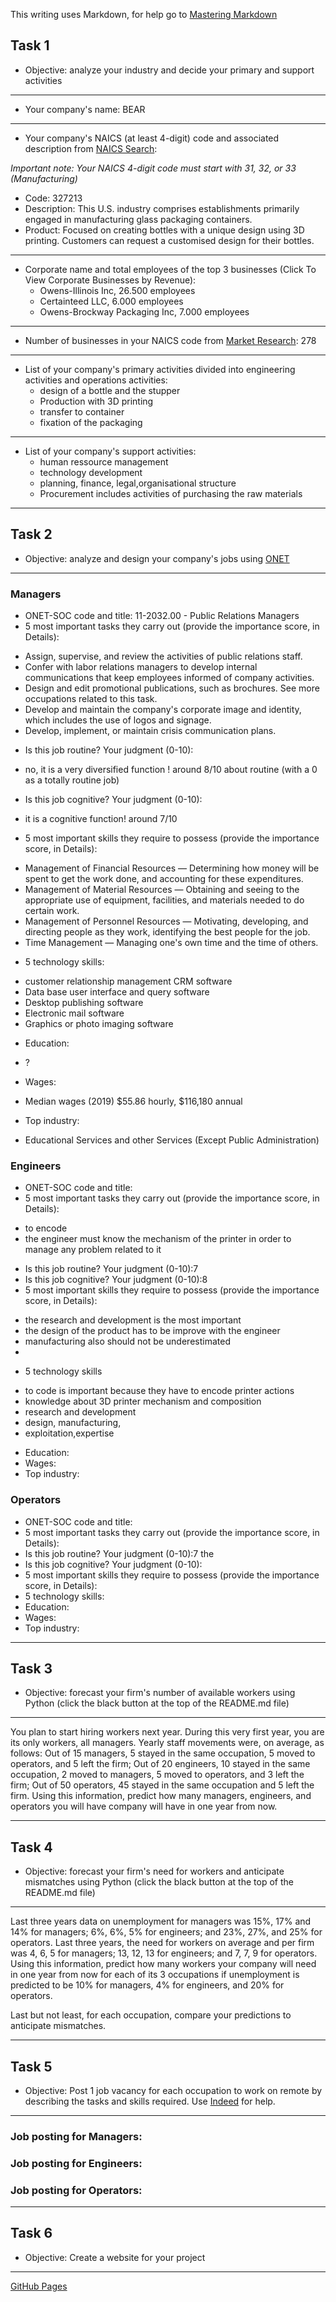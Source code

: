 This writing uses Markdown, for help go to [Mastering Markdown](https://guides.github.com/features/mastering-markdown/)

## Task 1
* Objective: analyze your industry and decide your primary and support activities
***
* Your company's name: BEAR
***
* Your company's NAICS (at least 4-digit) code and associated description from [NAICS Search](https://www.naics.com/search/):

*Important note: Your NAICS 4-digit code must start with 31, 32, or 33 (Manufacturing)*
  - Code: 327213
  - Description: This U.S. industry comprises establishments primarily engaged in manufacturing glass packaging containers.
  - Product: Focused on creating bottles with a unique design using 3D printing. Customers can request a customised design for their bottles.
***
* Corporate name and total employees of the top 3 businesses (Click To View Corporate Businesses by Revenue):
  - Owens-Illinois Inc, 26.500 employees
  - Certainteed LLC, 6.000 employees
  - Owens-Brockway Packaging Inc, 7.000 employees
***
* Number of businesses in your NAICS code from [Market Research](https://www.naics.com/market-research/): 278
***
* List of your company's primary activities divided into engineering activities and operations activities:
  - design of a bottle and the stupper 
  - Production with 3D printing  
  - transfer to container 
  - fixation of the packaging 
***
* List of your company's support activities:
  - human ressource management
  - technology development
  - planning, finance, legal,organisational structure
  - Procurement includes activities of purchasing the raw materials
***

## Task 2
* Objective: analyze and design your company's jobs using [ONET](https://www.onetonline.org/) 
***
### Managers
* ONET-SOC code and title: 11-2032.00 - Public Relations Managers
* 5 most important tasks they carry out (provide the importance score, in Details):
- Assign, supervise, and review the activities of public relations staff.
- Confer with labor relations managers to develop internal communications that keep employees informed of company activities. 
- Design and edit promotional publications, such as brochures. See more occupations related to this task.
- Develop and maintain the company's corporate image and identity, which includes the use of logos and signage.
- Develop, implement, or maintain crisis communication plans.

* Is this job routine? Your judgment (0-10):
- no, it is a very diversified function ! around 8/10 about routine (with a 0 as a totally routine job) 

* Is this job cognitive? Your judgment (0-10): 
- it is a cognitive function! around 7/10

* 5 most important skills they require to possess (provide the importance score, in Details):
- Management of Financial Resources — Determining how money will be spent to get the work done, and accounting for these expenditures.
- Management of Material Resources — Obtaining and seeing to the appropriate use of equipment, facilities, and materials needed to do certain work.
- Management of Personnel Resources — Motivating, developing, and directing people as they work, identifying the best people for the job.
- Time Management — Managing one's own time and the time of others.

* 5 technology skills:
- customer relationship management CRM software 
- Data base user interface and query software
- Desktop publishing software
- Electronic mail software
- Graphics or photo imaging software

* Education:
- ? 

* Wages:
- Median wages (2019)	$55.86 hourly, $116,180 annual

* Top industry:
- Educational Services and other Services (Except Public Administration)


### Engineers
* ONET-SOC code and title:
* 5 most important tasks they carry out (provide the importance score, in Details):
- to encode 
- the engineer must know the mechanism of the printer in order to manage any problem related to it

* Is this job routine? Your judgment (0-10):7
* Is this job cognitive? Your judgment (0-10):8
* 5 most important skills they require to possess (provide the importance score, in Details):
- the research and development is the most important
- the design of the product has to be improve with the engineer
- manufacturing also should not be underestimated
- 
* 5 technology skills
- to code is important because they have to encode printer actions
- knowledge about 3D printer mechanism and composition
- research and development
- design, manufacturing, 
- exploitation,expertise
* Education:
* Wages:
* Top industry:
### Operators
* ONET-SOC code and title:
* 5 most important tasks they carry out (provide the importance score, in Details):
* Is this job routine? Your judgment (0-10):7 the 
* Is this job cognitive? Your judgment (0-10):
* 5 most important skills they require to possess (provide the importance score, in Details):
* 5 technology skills:
* Education:
* Wages:
* Top industry:
***

## Task 3
* Objective: forecast your firm's number of available workers using Python (click the black button at the top of the README.md file)
***
You plan to start hiring workers next year. During this very first year, you are its only workers, all managers. Yearly staff movements were, on average, as follows: Out of 15 managers, 5 stayed in the same occupation, 5 moved to operators, and 5 left the firm; Out of 20 engineers, 10 stayed in the same occupation, 2 moved to managers, 5 moved to operators, and 3 left the firm; Out of 50 operators, 45 stayed in the same occupation and 5 left the firm. Using this information, predict how many managers, engineers, and operators you will have company will have in one year from now.
***

## Task 4
* Objective: forecast your firm's need for workers and anticipate mismatches using Python (click the black button at the top of the README.md file)
***
Last three years data on unemployment for managers was 15%, 17% and 14% for managers; 6%, 6%, 5% for engineers; and 23%, 27%, and 25% for operators. Last three years, the need for workers on average and per firm was 4, 6, 5 for managers; 13, 12, 13 for engineers; and 7, 7, 9 for operators. Using this information, predict how many workers your company will need in one year from now for each of its 3 occupations if unemployment is predicted to be 10% for managers, 4% for engineers, and 20% for operators. 

Last but not least, for each occupation, compare your predictions to anticipate mismatches.
***

## Task 5
* Objective: Post 1 job vacancy for each occupation to work on remote by describing the tasks and skills required. Use [Indeed](https://www.indeed.com/l-Remote-jobs.html) for help.
***
### Job posting for Managers:
### Job posting for Engineers:
### Job posting for Operators:
***

## Task 6
* Objective: Create a website for your project
***
[GitHub Pages](https://pages.github.com/)
